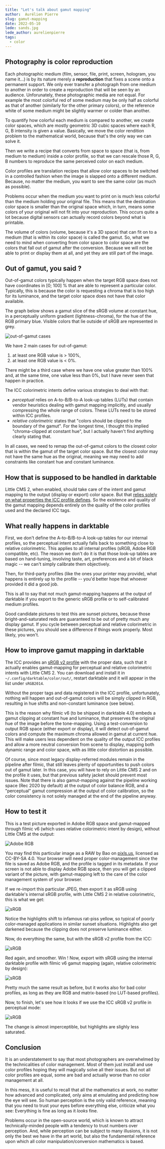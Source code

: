 ```yaml
---
title: "Let's talk about gamut mapping"
author:  Aurélien Pierre
slug: gamut-mapping
date: 2022-05-10
lede: sands.jpg
lede_author: aurelienpierre
tags:
  - color
---
```


## Photography is color reproduction

Each photographic medium (film, sensor, file, print, screen, hologram, you name it…) is by its nature merely a __reproduction__ that fixes a scene onto a permanent support. We only ever transfer a photograph from one medium to another in order to create a reproduction that will be seen by an audience. Unforunately, these photographic media are not equal. For example the most colorful red of some medium may be only half as colorful as that of another (similarly for the other primary colors), or the reference white of some medium might be slightly warmer or colder than another.

To quantify how colorful each medium is compared to another, we create color spaces, which are mostly geometric 3D cubic spaces where each R, G, B intensity is given a value. Basically, we move the color rendition problem to the mathematical world, because that's the only way we can solve it.

Then we write a recipe that converts from space to space (that is, from medium to medium) inside a color profile, so that we can rescale those R, G, B numbers to reproduce the same perceived color on each medium.

Color profiles are translation recipes that allow color spaces to be switched in a controlled fashion when the image is slapped onto a different medium. Because, no matter the medium, you want to see the same color (as much as possible).

Problems occur when the medium you want to print on is much less colorful than the medium holding your original file. This means that the destination color space is smaller than the original space which, in turn, means some colors of your original will not fit into your reproduction. This occurs quite a lot because digital sensors can actually record colors beyond what is printable.

The volume of colors (volume, because it's a 3D space) that can fit on to a medium (that is within its color space) is called the gamut. So, what we need to mind when converting from color space to color space are the colors that fall out of gamut after the conversion. Because we will not be able to print or display them at all, and yet they are still part of the image.

## Out of gamut, you said ?

Out-of-gamut colors typically happen when the target RGB space does not have coordinates in [0; 100] % that are able to represent a particular color. Typically, this is because the color is requesting a chroma that is too high for its luminance, and the target color space does not have that color available.

The graph below shows a gamut slice of the sRGB volume at constant hue, in a perceptually uniform gradient (lightness-chroma), for the hue of the RGB primary blue. Visible colors that lie outside of sRGB are represented in grey.

![out-of-gamut cases](./gamut-case.png)

We have 2 main cases for out-of-gamut:

1. at least one RGB value is > 100%,
2. at least one RGB value is < 0%.

There might be a third case where we have one value greater than 100% and, at the same time, one value less than 0%, but I have never seen that happen in practice.

The ICC colorimetric intents define various strategies to deal with that:

* _perceptual_ relies on A-to-B/B-to-A look-up tables (LUTs) that contain vendor heuristics dealing with gamut mapping implicitly, and usually compressing the whole range of colors. These LUTs need to be stored within ICC profiles.
* _relative colorimetric_ states that "colors should be clipped to the boundary of the gamut". For the longest time, I thought this implied "chroma-clipped at constant hue", but I actually haven't find anything clearly stating that.

In all cases, we need to remap the out-of-gamut colors to the closest color that is within the gamut of the target color space. But the closest color may not have the same hue as the original, meaning we may need to add constraints like constant hue and constant luminance.

## How that is supposed to be handled in darktable

Little CMS 2, when enabled, should take care of the intent and gamut mapping to the output (display or export) color space. But that [relies solely on what properties the ICC profile defines](https://github.com/mm2/Little-CMS/issues/221#issuecomment-646492821). So the existence and quality of the gamut mapping depends entirely on the quality of the color profiles used and the declared ICC tags.

## What really happens in darktable

First, we don't define the A-to-B/B-to-A look-up tables for our internal profiles, so the perceptual intent actually falls back to something close to relative colorimetric. This applies to all internal profiles (sRGB, Adobe RGB compatible, etc). The reason we don't do it is that those look-up tables are based on hand-tuning, involving taste, art, preferences and a bit of black magic -- we can't simply calibrate them objectively.

Then, for third-party profiles (like the ones your printer may provide), what happens is entirely up to the profile -- you'd better hope that whoever provided it did a good job.

This is all to say that not much gamut-mapping happens at the output of darktable if you export to the generic sRGB profile or to self-calibrated medium profiles.

Good candidate pictures to test this are sunset pictures, because those bright-and-saturated reds are guaranteed to be out of pretty much any display gamut. If you cycle between perceptual and relative colorimetric in these pictures, you should see a difference if things work properly. Most likely, you won't.

## How to improve gamut mapping in darktable

The ICC provides an [sRGB v2 profile](https://color.org/srgbprofiles.xalter#v2) with the proper data, such that it actually enables gamut-mapping for perceptual and relative colorimetric intents with Little CMS 2. You can download and install it in `~/.config/darktable/color/out/`, restart darktable and it will appear in the list under `sRGB2014`.

Without the proper tags and data registered in the ICC profile, unfortunately, nothing will happen and out-of-gamut colors will be simply clipped in RGB, resulting in hue shifts and non-constant luminance (see below).

This is the reason why filmic v6 (to be shipped in darktable 4.0) embeds a gamut clipping at constant hue and luminance, that preserves the original hue of the image before the tone-mapping. Using a test-conversion to output RGB space (either export or display), it will detect out-of-gamut colors and compute the maximum chroma allowed in gamut at current hue. This will make users less dependent on the quality of the output ICC profiles and allow a more neutral conversion from scene to display, mapping both dynamic range and color space, with as little color distortion as possible.

Of course, since most legacy display-referred modules remain in the pipeline after filmic, that still leaves plenty of opportunities to push colors out of gamut later. In this case, you will have to rely on Little CMS 2 and on the profile it uses, but that previous safety jacket should prevent most issues. Note that there is also gamut-mapping against the pipeline working space (Rec 2020 by default) at the output of color balance RGB, and a "perceptual" gamut compression at the output of color calibration, so the color consistency is not solely managed at the end of the pipeline anyway.

## How to test it

This is a test picture exported in Adobe RGB space and gamut-mapped through filmic v6 (which uses relative colorimetric intent by design), without Little CMS at the output:

![Adobe RGB](./test-AdobeRGB-filmic-relative.jpg)

You may find this particular image as a RAW by Bao on [pixls.us](https://discuss.pixls.us/t/sunset-scene-with-darktable-rawtherapee/23139), licensed as CC-BY-SA 4.0. Your browser will need proper color-management since the file is saved as Adobe RGB, and the profile is tagged in its metadata. If your screen is not able to display Adobe RGB space, then you will get a clipped variant of the picture, with gamut-mapping left to the care of the color management system of your browser.

If we re-import this particular JPEG, then export it as sRGB using darktable's internal sRGB profile, with Little CMS 2 in relative colorimetric, this is what we get:

![sRGB](./test-sRGBinternal-LCMS2-perceptual.jpg)

Notice the highlights shift to infamous rat-piss yellow, so typical of poorly color-managed applications in similar sunset situations. Highlights also get darkened because the clipping does not preserve luminance either.

Now, do everything the same, but with the sRGB v2 profile from the ICC:

![sRGB](./test-sRGB2014-LCMS2-relative.jpg)

Red again, and smoother. Win ! Now, export with sRGB using the internal darktable profile with filmic v6 gamut mapping (again, relative colorimetric by design):

![sRGB](./test-sRGBinternal-filmic-relative.jpg)

Pretty much the same result as before, but it works also for bad color profiles, as long as they are RGB and matrix-based (no LUT-based profiles).

Now, to finish, let's see how it looks if we use the ICC sRGB v2 profile in perceptual mode:

![sRGB](test-sRGB2014-LCMS2-perceptual.jpg)

The change is almost imperceptible, but highlights are slighly less saturated.

## Conclusion

It is an understatement to say that most photographers are overwhelmed by the technicalities of color management. Most of them just install and use color profiles hoping they will magically solve all their issues. But not all color profiles are equal, some are bad and actually worse than no color management at all.

In this mess, it is useful to recall that all the mathematics at work, no matter how advanced and complicated, only aims at emulating and predicting how the eye will see. So human perception is the only valid reference, meaning that you need to trust your eyes before everything else, criticize what you see: Everything is fine as long as it _looks_ fine.

Problems occur in the open-source world, which is known to attract technically-minded people with a tendency to trust numbers over perception. And, while perception can be subject to many illusions, it is not only the best we have in the art world, but also the fundamental reference upon which all color manipulation/conversion mathematics is based.

